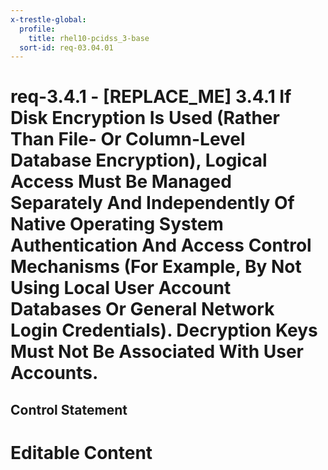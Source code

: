 ```yaml
---
x-trestle-global:
  profile:
    title: rhel10-pcidss_3-base
  sort-id: req-03.04.01
---
```


# req-3.4.1 - \[REPLACE_ME\] 3.4.1 If Disk Encryption Is Used (Rather Than File- Or Column-Level Database Encryption), Logical Access Must Be Managed Separately And Independently Of Native Operating System Authentication And Access Control Mechanisms (For Example, By Not Using Local User Account Databases Or General Network Login Credentials). Decryption Keys Must Not Be Associated With User Accounts.

## Control Statement

# Editable Content

<!-- Make additions and edits below -->
<!-- The above represents the contents of the control as received by the profile, prior to additions. -->
<!-- If the profile makes additions to the control, they will appear below. -->
<!-- The above markdown may not be edited but you may edit the content below, and/or introduce new additions to be made by the profile. -->
<!-- If there is a yaml header at the top, parameter values may be edited. Use --set-parameters to incorporate the changes during assembly. -->
<!-- The content here will then replace what is in the profile for this control, after running profile-assemble. -->
<!-- The current profile has no added parts for this control, but you may add new ones here. -->
<!-- Each addition must have a heading either of the form ## Control my_addition_name -->
<!-- or ## Part a. (where the a. refers to one of the control statement labels.) -->
<!-- "## Control" parts are new parts added after the statement part. -->
<!-- "## Part" parts are new parts added into the top-level statement part with that label. -->
<!-- Subparts may be added with nested hash levels of the form ### My Subpart Name -->
<!-- underneath the parent ## Control or ## Part being added -->
<!-- See https://oscal-compass.github.io/compliance-trestle/tutorials/ssp_profile_catalog_authoring/ssp_profile_catalog_authoring for guidance. -->
